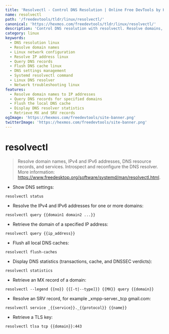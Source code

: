 ```yaml
---
title: 'Resolvectl - Control DNS Resolution | Online Free DevTools by Hexmos'
name: resolvectl
path: '/freedevtools/tldr/linux/resolvectl/'
canonical: 'https://hexmos.com/freedevtools/tldr/linux/resolvectl/'
description: 'Control DNS resolution with resolvectl. Resolve domains, query IP addresses, and manage DNS settings on Linux systems. Free online tool, no registration required.'
category: linux
keywords:
  - DNS resolution linux
  - Resolve domain names
  - Linux network configuration
  - Resolve IP address linux
  - Query DNS records
  - Flush DNS cache linux
  - DNS settings management
  - Systemd resolvectl command
  - Linux DNS resolver
  - Network troubleshooting linux
features:
  - Resolve domain names to IP addresses
  - Query DNS records for specified domains
  - Flush the local DNS cache
  - Display DNS resolver statistics
  - Retrieve MX and SRV records
ogImage: 'https://hexmos.com/freedevtools/site-banner.png'
twitterImage: 'https://hexmos.com/freedevtools/site-banner.png'
---
```


# resolvectl

> Resolve domain names, IPv4 and IPv6 addresses, DNS resource records, and services.
> Introspect and reconfigure the DNS resolver.
> More information: <https://www.freedesktop.org/software/systemd/man/resolvectl.html>.

- Show DNS settings:

`resolvectl status`

- Resolve the IPv4 and IPv6 addresses for one or more domains:

`resolvectl query {{domain1 domain2 ...}}`

- Retrieve the domain of a specified IP address:

`resolvectl query {{ip_address}}`

- Flush all local DNS caches:

`resolvectl flush-caches`

- Display DNS statistics (transactions, cache, and DNSSEC verdicts):

`resolvectl statistics`

- Retrieve an MX record of a domain:

`resolvectl --legend {{no}} {{[-t|--type]}} {{MX}} query {{domain}}`

- Resolve an SRV record, for example \_xmpp-server.\_tcp gmail.com:

`resolvectl service _{{service}}._{{protocol}} {{name}}`

- Retrieve a TLS key:

`resolvectl tlsa tcp {{domain}}:443`
